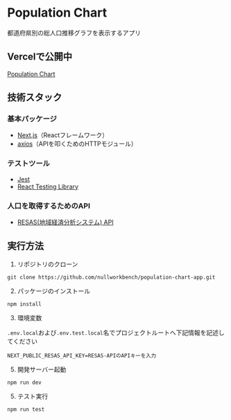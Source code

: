 # Population Chart

都道府県別の総人口推移グラフを表示するアプリ


## Vercelで公開中

[Population Chart](https://population-chart-app.vercel.app/)


## 技術スタック

### 基本パッケージ
- [Next.js](https://nextjs.org/)（Reactフレームワーク）
- [axios](https://github.com/axios/axios)（APIを叩くためのHTTPモジュール）

### テストツール
- [Jest](https://jestjs.io/ja/)
- [React Testing Library](https://testing-library.com/docs/react-testing-library/intro/)

### 人口を取得するためのAPI
- [RESAS(地域経済分析システム) API](https://opendata.resas-portal.go.jp/)


## 実行方法

1. リポジトリのクローン
```
git clone https://github.com/nullworkbench/population-chart-app.git
```

2. パッケージのインストール
```
npm install
```

3. 環境変数

`.env.local`および`.env.test.local`名でプロジェクトルートへ下記情報を記述してください
```
NEXT_PUBLIC_RESAS_API_KEY=RESAS-APIのAPIキーを入力
```

5. 開発サーバー起動
```
npm run dev
```

5. テスト実行
```
npm run test
```
